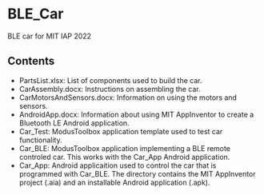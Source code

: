 # BLE_Car
BLE car for MIT IAP 2022

## Contents
- PartsList.xlsx: List of components used to build the car.
- CarAssembly.docx: Instructions on assembling the car.
- CarMotorsAndSensors.docx: Information on using the motors and sensors.
- AndroidApp.docx: Information about using MIT AppInventor to create a Bluetooth LE Android application.
- Car_Test: ModusToolbox application template used to test car functionality.
- Car_BLE: ModusToolbox application implementing a BLE remote controled car. This works with the Car_App Android application.
- Car_App: Android applicaition used to control the car that is programmed with Car_BLE. The directory contains the 
MIT AppInventor project (.aia) and an installable Android application (.apk).
